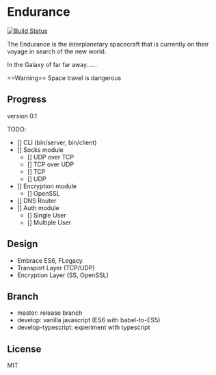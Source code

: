 Endurance
===========

[![Build Status](https://travis-ci.org/williamcspace/endurance.svg?branch=develop)](https://travis-ci.org/williamcspace/endurance)

The Endurance is the interplanetary spacecraft that is currently on their
voyage in search of the new world.

In the Galaxy of far far away......

==Warning== Space travel is dangerous

Progress
--------

version 0.1

TODO:
- [] CLI (bin/server, bin/client)
- [] Socks module
  - [] UDP over TCP
  - [] TCP over UDP
  - [] TCP
  - [] UDP
- [] Encryption module
  - [] OpenSSL
- [] DNS Router
- [] Auth module
  - [] Single User
  - [] Multiple User

Design
-----------

- Embrace ES6, FLegacy.
- Transport Layer (TCP/UDP)
- Encryption Layer (SS, OpenSSL)

Branch
-----------

- master: release branch
- develop: vanilla javascript (ES6 with babel-to-ES5)
- develop-typescript: experiment with typescript


License
-----------------
MIT
